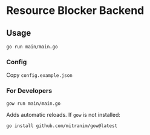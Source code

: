 # Resource Blocker Backend

## Usage

```
go run main/main.go
```

### Config

Copy `config.example.json`

### For Developers

```
gow run main/main.go
```

Adds automatic reloads.
If `gow` is not installed:
```
go install github.com/mitranim/gow@latest
```
